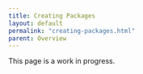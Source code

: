 ```yaml
---
title: Creating Packages
layout: default
permalink: "creating-packages.html"
parent: Overview
---
```



<p class="warning">
This page is a work in progress.
</p>

